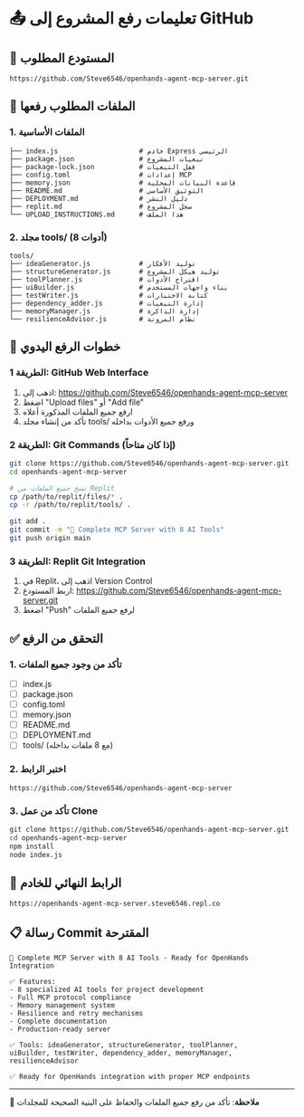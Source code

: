 # 📤 تعليمات رفع المشروع إلى GitHub

## 🎯 المستودع المطلوب
```
https://github.com/Steve6546/openhands-agent-mcp-server.git
```

## 📁 الملفات المطلوب رفعها

### 1. الملفات الأساسية
```
├── index.js                    # خادم Express الرئيسي
├── package.json                # تبعيات المشروع
├── package-lock.json           # قفل التبعيات
├── config.toml                 # إعدادات MCP
├── memory.json                 # قاعدة البيانات المحلية
├── README.md                   # التوثيق الأساسي
├── DEPLOYMENT.md               # دليل النشر
├── replit.md                   # سجل المشروع
└── UPLOAD_INSTRUCTIONS.md      # هذا الملف
```

### 2. مجلد tools/ (8 أدوات)
```
tools/
├── ideaGenerator.js            # توليد الأفكار
├── structureGenerator.js       # توليد هيكل المشروع
├── toolPlanner.js              # اقتراح الأدوات
├── uiBuilder.js                # بناء واجهات المستخدم
├── testWriter.js               # كتابة الاختبارات
├── dependency_adder.js         # إدارة التبعيات
├── memoryManager.js            # إدارة الذاكرة
└── resilienceAdvisor.js        # نظام المرونة
```

## 🚀 خطوات الرفع اليدوي

### الطريقة 1: GitHub Web Interface
1. اذهب إلى: https://github.com/Steve6546/openhands-agent-mcp-server
2. اضغط "Upload files" أو "Add file"
3. ارفع جميع الملفات المذكورة أعلاه
4. تأكد من إنشاء مجلد tools/ ورفع جميع الأدوات بداخله

### الطريقة 2: Git Commands (إذا كان متاحاً)
```bash
git clone https://github.com/Steve6546/openhands-agent-mcp-server.git
cd openhands-agent-mcp-server

# نسخ جميع الملفات من Replit
cp /path/to/replit/files/* .
cp -r /path/to/replit/tools/ .

git add .
git commit -m "🚀 Complete MCP Server with 8 AI Tools"
git push origin main
```

### الطريقة 3: Replit Git Integration
1. في Replit، اذهب إلى Version Control
2. اربط المستودع: https://github.com/Steve6546/openhands-agent-mcp-server.git
3. اضغط "Push" لرفع جميع الملفات

## ✅ التحقق من الرفع

### 1. تأكد من وجود جميع الملفات
- [ ] index.js
- [ ] package.json
- [ ] config.toml  
- [ ] memory.json
- [ ] README.md
- [ ] DEPLOYMENT.md
- [ ] tools/ (مع 8 ملفات بداخله)

### 2. اختبر الرابط
```
https://github.com/Steve6546/openhands-agent-mcp-server
```

### 3. تأكد من عمل Clone
```bash
git clone https://github.com/Steve6546/openhands-agent-mcp-server.git
cd openhands-agent-mcp-server
npm install
node index.js
```

## 🔗 الرابط النهائي للخادم
```
https://openhands-agent-mcp-server.steve6546.repl.co
```

## 📋 رسالة Commit المقترحة
```
🚀 Complete MCP Server with 8 AI Tools - Ready for OpenHands Integration

✅ Features:
- 8 specialized AI tools for project development
- Full MCP protocol compliance  
- Memory management system
- Resilience and retry mechanisms
- Complete documentation
- Production-ready server

✅ Tools: ideaGenerator, structureGenerator, toolPlanner, 
uiBuilder, testWriter, dependency_adder, memoryManager, resilienceAdvisor

✅ Ready for OpenHands integration with proper MCP endpoints
```

---

📝 **ملاحظة**: تأكد من رفع جميع الملفات والحفاظ على البنية الصحيحة للمجلدات
